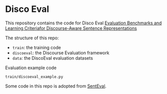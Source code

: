 # Disco Eval

This repository contains the code for Disco Eval
[Evaluation Benchmarks and Learning Criteriafor Discourse-Aware Sentence Representations](https://arxiv.org/abs/1909.00142)

The structure of this repo:
- ```train```: the training code
- ```discoeval```: the Discourse Evaluation framework
- ```data```: the DiscoEval evaluation datasets

Evaluation example code
```
train/discoeval_example.py
```

Some code in this repo is adopted from [SentEval](https://github.com/facebookresearch/SentEval). 


